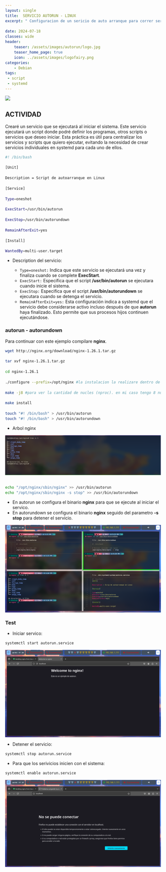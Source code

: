 ```yaml
---
layout: single
title:  SERVICIO AUTORUN - LINUX 
excerpt: " Configuracion de un sericio de auto arranque para correr servicion o script"

date: 2024-07-18
classes: wide
header:
    teaser: /assets/images/autorun/logo.jpg
    teaser_home_page: true
    icon: ../assets/images/logofairy.png
categories:
    - Debian
tags:
 - script
 - systemd 
---
```


![](../assets/images/autorun/wallpaper.png)

## ACTIVIDAD

Crearé un servicio que se ejecutará al iniciar el sistema. Este servicio ejecutará un script donde podré definir los programas, otros scripts o servicios que deseo iniciar. Esta práctica es útil para centralizar los servicios y scripts que quiero ejecutar, evitando la necesidad de crear servicios individuales en systemd para cada uno de ellos.

```bash 
#! /bin/bash

[Unit]

Description = Script de autoarranque en Linux

[Service]

Type=oneshot

ExecStart=/usr/bin/autorun

ExecStop=/usr/bin/autorundown

RemainAfterExit=yes

[Install]

WantedBy=multi-user.target

```
- Description del servicio: 

  - `Type=oneshot:` Indica que este servicio se ejecutará una vez y finaliza cuando se complete **ExecStart**. 
  - `ExecStart:` Especifica que el script __/usr/bin/autorun__ se ejecutara cuando inicie el sistema.
  - `ExecStop:` Especifica que el script __/usr/bin/autorundown__ se ejecutara cuando se detenga el servicio.
  - `RemainAfterExit=yes:` Esta configuración indica a systemd que el servicio debe considerarse activo incluso después de que **autorun** haya finalizado. Esto permite que sus procesos hijos continuen ejecutándose. 


### autorun - autorundown

Para continuar con este ejemplo compilare **nginx**. 

```bash 
wget http://nginx.org/download/nginx-1.26.1.tar.gz

tar xvf nginx-1.26.1.tar.gz

cd nginx-1.26.1

./configure --prefix=/opt/nginx #la instalacion la realizare dentro de /opt

make -j8 #para ver la cantidad de nucles (nproc). en mi caso tengo 8 nucleos

make install 

touch "#! /bin/bash" > /usr/bin/autorun
touch "#! /bin/bash" > /usr/bin/autorundown

```

- Arbol nginx

<p align="center">
    <img src="assets/images/autorun/1.png" alt="ema" style="display: block; margin-left: auto; margin-right: auto;">
</p>

```bash 

echo "/opt/nginx/sbin/nginx" >> /usr/bin/autorun
echo "/opt/nginx/sbin/nginx -s stop" >> /usr/bin/autorundown
```
- En autorun se configura el binario **nginx** para que se ejecute al iniciar el servico.
- En autorundown se configura el binario **nginx** seguido del parametro **-s stop** para detener el servicio. 

<p align="center">
    <img src="assets/images/autorun/2.png" alt="ema" style="display: block; margin-left: auto; margin-right: auto;">
</p>

### Test 

- Iniciar servico: 

```bash 
systemctl start autorun.service 
```

<p align="center">
    <img src="assets/images/autorun/3.png" alt="ema" style="display: block; margin-left: auto; margin-right: auto;">
</p>

- Detener el servicio: 

```bash 
systemctl stop autorun.service 

```

- Para que los serivicios inicien con el sistema: 

```bash 
systemctl enable autorun.service 
```
<p align="center">
    <img src="assets/images/autorun/4.png" alt="ema" style="display: block; margin-left: auto; margin-right: auto;">
</p>
